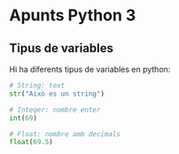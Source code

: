 # Apunts Python 3

## Tipus de variables

Hi ha diferents tipus de variables en python:

```python
# String: text
str("Això es un string")

# Integer: nombre enter
int(69)

# Float: nombre amb decimals
float(69.5)
```


